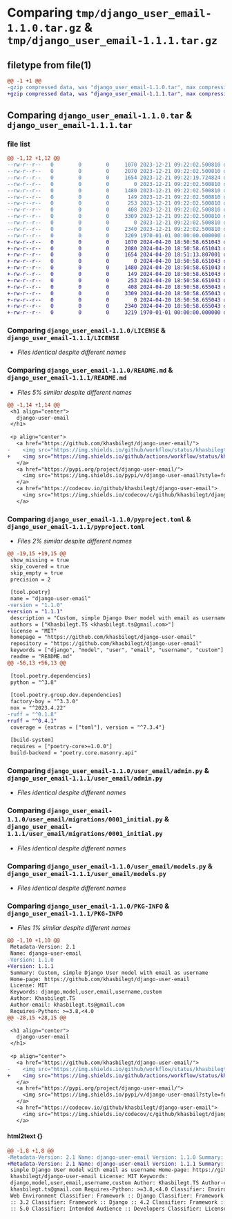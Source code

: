 # Comparing `tmp/django_user_email-1.1.0.tar.gz` & `tmp/django_user_email-1.1.1.tar.gz`

## filetype from file(1)

```diff
@@ -1 +1 @@
-gzip compressed data, was "django_user_email-1.1.0.tar", max compression
+gzip compressed data, was "django_user_email-1.1.1.tar", max compression
```

## Comparing `django_user_email-1.1.0.tar` & `django_user_email-1.1.1.tar`

### file list

```diff
@@ -1,12 +1,12 @@
--rw-r--r--   0        0        0     1070 2023-12-21 09:22:02.500810 django_user_email-1.1.0/LICENSE
--rw-r--r--   0        0        0     2070 2023-12-21 09:22:02.500810 django_user_email-1.1.0/README.md
--rw-r--r--   0        0        0     1654 2023-12-21 09:22:19.724824 django_user_email-1.1.0/pyproject.toml
--rw-r--r--   0        0        0        0 2023-12-21 09:22:02.500810 django_user_email-1.1.0/user_email/__init__.py
--rw-r--r--   0        0        0     1480 2023-12-21 09:22:02.500810 django_user_email-1.1.0/user_email/admin.py
--rw-r--r--   0        0        0      149 2023-12-21 09:22:02.500810 django_user_email-1.1.0/user_email/apps.py
--rw-r--r--   0        0        0      253 2023-12-21 09:22:02.500810 django_user_email-1.1.0/user_email/factory.py
--rw-r--r--   0        0        0      408 2023-12-21 09:22:02.500810 django_user_email-1.1.0/user_email/forms.py
--rw-r--r--   0        0        0     3309 2023-12-21 09:22:02.500810 django_user_email-1.1.0/user_email/migrations/0001_initial.py
--rw-r--r--   0        0        0        0 2023-12-21 09:22:02.500810 django_user_email-1.1.0/user_email/migrations/__init__.py
--rw-r--r--   0        0        0     2340 2023-12-21 09:22:02.500810 django_user_email-1.1.0/user_email/models.py
--rw-r--r--   0        0        0     3209 1970-01-01 00:00:00.000000 django_user_email-1.1.0/PKG-INFO
+-rw-r--r--   0        0        0     1070 2024-04-20 18:50:58.651043 django_user_email-1.1.1/LICENSE
+-rw-r--r--   0        0        0     2080 2024-04-20 18:50:58.651043 django_user_email-1.1.1/README.md
+-rw-r--r--   0        0        0     1654 2024-04-20 18:51:13.807001 django_user_email-1.1.1/pyproject.toml
+-rw-r--r--   0        0        0        0 2024-04-20 18:50:58.651043 django_user_email-1.1.1/user_email/__init__.py
+-rw-r--r--   0        0        0     1480 2024-04-20 18:50:58.651043 django_user_email-1.1.1/user_email/admin.py
+-rw-r--r--   0        0        0      149 2024-04-20 18:50:58.651043 django_user_email-1.1.1/user_email/apps.py
+-rw-r--r--   0        0        0      253 2024-04-20 18:50:58.651043 django_user_email-1.1.1/user_email/factory.py
+-rw-r--r--   0        0        0      408 2024-04-20 18:50:58.655043 django_user_email-1.1.1/user_email/forms.py
+-rw-r--r--   0        0        0     3309 2024-04-20 18:50:58.655043 django_user_email-1.1.1/user_email/migrations/0001_initial.py
+-rw-r--r--   0        0        0        0 2024-04-20 18:50:58.655043 django_user_email-1.1.1/user_email/migrations/__init__.py
+-rw-r--r--   0        0        0     2340 2024-04-20 18:50:58.655043 django_user_email-1.1.1/user_email/models.py
+-rw-r--r--   0        0        0     3219 1970-01-01 00:00:00.000000 django_user_email-1.1.1/PKG-INFO
```

### Comparing `django_user_email-1.1.0/LICENSE` & `django_user_email-1.1.1/LICENSE`

 * *Files identical despite different names*

### Comparing `django_user_email-1.1.0/README.md` & `django_user_email-1.1.1/README.md`

 * *Files 5% similar despite different names*

```diff
@@ -1,14 +1,14 @@
 <h1 align="center">
   django-user-email
 </h1>
 
 <p align="center">
   <a href="https://github.com/khasbilegt/django-user-email/">
-    <img src="https://img.shields.io/github/workflow/status/khasbilegt/django-user-email/test?label=CI&logo=github&style=for-the-badge" alt="ci status">
+    <img src="https://img.shields.io/github/actions/workflow/status/khasbilegt/django-user-email/ci.yml?label=CI&logo=github&style=for-the-badge" alt="ci status">
   </a>
   <a href="https://pypi.org/project/django-user-email/">
     <img src="https://img.shields.io/pypi/v/django-user-email?style=for-the-badge" alt="pypi link">
   </a>
   <a href="https://codecov.io/github/khasbilegt/django-user-email">
     <img src="https://img.shields.io/codecov/c/github/khasbilegt/django-user-email?logo=codecov&style=for-the-badge" alt="codecov">
   </a>
```

### Comparing `django_user_email-1.1.0/pyproject.toml` & `django_user_email-1.1.1/pyproject.toml`

 * *Files 2% similar despite different names*

```diff
@@ -19,15 +19,15 @@
 show_missing = true
 skip_covered = true
 skip_empty = true
 precision = 2
 
 [tool.poetry]
 name = "django-user-email"
-version = "1.1.0"
+version = "1.1.1"
 description = "Custom, simple Django User model with email as username"
 authors = ["Khasbilegt.TS <khasbilegt.ts@gmail.com>"]
 license = "MIT"
 homepage = "https://github.com/khasbilegt/django-user-email"
 repository = "https://github.com/khasbilegt/django-user-email"
 keywords = ["django", "model", "user", "email", "username", "custom"]
 readme = "README.md"
@@ -56,13 +56,13 @@
 
 [tool.poetry.dependencies]
 python = "^3.8"
 
 [tool.poetry.group.dev.dependencies]
 factory-boy = "^3.3.0"
 nox = "^2023.4.22"
-ruff = "^0.1.8"
+ruff = "^0.4.1"
 coverage = {extras = ["toml"], version = "^7.3.4"}
 
 [build-system]
 requires = ["poetry-core>=1.0.0"]
 build-backend = "poetry.core.masonry.api"
```

### Comparing `django_user_email-1.1.0/user_email/admin.py` & `django_user_email-1.1.1/user_email/admin.py`

 * *Files identical despite different names*

### Comparing `django_user_email-1.1.0/user_email/migrations/0001_initial.py` & `django_user_email-1.1.1/user_email/migrations/0001_initial.py`

 * *Files identical despite different names*

### Comparing `django_user_email-1.1.0/user_email/models.py` & `django_user_email-1.1.1/user_email/models.py`

 * *Files identical despite different names*

### Comparing `django_user_email-1.1.0/PKG-INFO` & `django_user_email-1.1.1/PKG-INFO`

 * *Files 1% similar despite different names*

```diff
@@ -1,10 +1,10 @@
 Metadata-Version: 2.1
 Name: django-user-email
-Version: 1.1.0
+Version: 1.1.1
 Summary: Custom, simple Django User model with email as username
 Home-page: https://github.com/khasbilegt/django-user-email
 License: MIT
 Keywords: django,model,user,email,username,custom
 Author: Khasbilegt.TS
 Author-email: khasbilegt.ts@gmail.com
 Requires-Python: >=3.8,<4.0
@@ -28,15 +28,15 @@
 
 <h1 align="center">
   django-user-email
 </h1>
 
 <p align="center">
   <a href="https://github.com/khasbilegt/django-user-email/">
-    <img src="https://img.shields.io/github/workflow/status/khasbilegt/django-user-email/test?label=CI&logo=github&style=for-the-badge" alt="ci status">
+    <img src="https://img.shields.io/github/actions/workflow/status/khasbilegt/django-user-email/ci.yml?label=CI&logo=github&style=for-the-badge" alt="ci status">
   </a>
   <a href="https://pypi.org/project/django-user-email/">
     <img src="https://img.shields.io/pypi/v/django-user-email?style=for-the-badge" alt="pypi link">
   </a>
   <a href="https://codecov.io/github/khasbilegt/django-user-email">
     <img src="https://img.shields.io/codecov/c/github/khasbilegt/django-user-email?logo=codecov&style=for-the-badge" alt="codecov">
   </a>
```

#### html2text {}

```diff
@@ -1,8 +1,8 @@
-Metadata-Version: 2.1 Name: django-user-email Version: 1.1.0 Summary: Custom,
+Metadata-Version: 2.1 Name: django-user-email Version: 1.1.1 Summary: Custom,
 simple Django User model with email as username Home-page: https://github.com/
 khasbilegt/django-user-email License: MIT Keywords:
 django,model,user,email,username,custom Author: Khasbilegt.TS Author-email:
 khasbilegt.ts@gmail.com Requires-Python: >=3.8,<4.0 Classifier: Environment ::
 Web Environment Classifier: Framework :: Django Classifier: Framework :: Django
 :: 3.2 Classifier: Framework :: Django :: 4.2 Classifier: Framework :: Django
 :: 5.0 Classifier: Intended Audience :: Developers Classifier: License :: OSI
```

